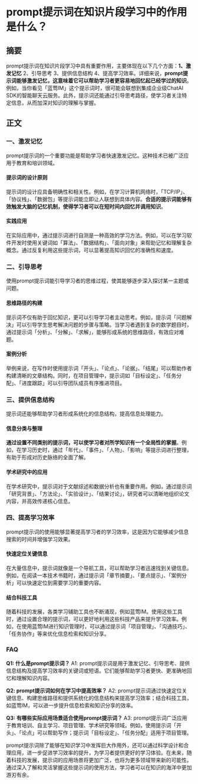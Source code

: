# prompt提示词在知识片段学习中的作用是什么？



## 摘要

prompt提示词在知识片段学习中具有重要作用，主要体现在以下几个方面：**1、激发记忆** 2、引导思考 3、提供信息结构 4、提高学习效率。详细来说，**prompt提示词能够激发记忆，这意味着它可以帮助学习者更容易地回忆起已经学过的知识**。例如，当你看见「蓝莺IM」这个提示词时，很可能会联想到集成企业级ChatAI SDK的智能聊天云服务。此外，提示词还能通过引导思考路径，使学习者关注特定信息，从而加深对知识的理解与掌握。

## 正文

### 一、激发记忆

prompt提示词的一个重要功能是帮助学习者快速激发记忆。这种技术已被广泛应用于教育和培训领域。

#### 提示词的设计原则

提示词的设计应具备明确性和相关性。例如，在学习计算机网络时，「TCP/IP」、「协议栈」、「数据包」等提示词能立即让人联想到具体内容。**合适的提示词能够有效触发大脑的记忆机制，使得学习者可以在短时间内回忆并调用知识**。

#### 实践应用

在实际应用中，通过提示词进行自测是一种高效的学习方法。例如，可以在学习软件开发时使用关键词如「算法」、「数据结构」、「面向对象」来帮助记忆和理解复杂概念。通过反复利用这些提示词，可以显著提高知识回忆的准确性和速度。

### 二、引导思考

使用prompt提示词能引导学习者的思维过程，使其能够逐步深入探讨某一主题或问题。

#### 思维路径的构建

提示词不仅有助于回忆知识，更可以引导学习者主动思考。例如，提示词「问题解决」可以引导学生思考解决问题的步骤与策略。当学习者遇到复杂的数学题目时，通过提示词「分析」、「分解」、「求解」，能够形成系统的思维路径，有效应对难题。

#### 案例分析

举例来说，在写作时使用提示词「开头」、「论点」、「论据」、「结尾」可以帮助作者构建清晰的文章结构。同时，在项目管理中，提示词如「目标设定」、「任务分配」、「进度跟踪」可以引导团队成员有序推进项目。

### 三、提供信息结构

提示词还能够帮助学习者形成系统化的信息结构，提高信息处理能力。

#### 信息分类与整理

**通过设置不同类别的提示词，可以使学习者对所学知识有一个全局性的掌握**。例如，在学习历史时，通过「年代」、「事件」、「人物」、「影响」等提示词进行整理，有助于形成对历史脉络的全面了解。

#### 学术研究中的应用

在学术研究中，提示词对于文献综述和数据分析也有重要作用。例如，通过提示词「研究背景」、「方法论」、「实验设计」、「结果讨论」，研究者可以清晰地组织论文内容，并高效传递核心信息。

### 四、提高学习效率

prompt提示词的使用能够显著提高学习者的学习效率，这是因为它能够减少信息搜索的时间并增强学习效果。

#### 快速定位关键信息

在大量信息中，提示词就像是一个导航工具，可以帮助学习者迅速找到关键信息。例如，在阅读一本技术书籍时，通过提示词「章节摘要」、「要点提示」、「案例分析」可以快速定位到需要学习的重要内容。

#### 结合科技工具

随着科技的发展，各类学习辅助工具也不断涌现，例如蓝莺IM。使用这些工具时，通过设置合理的提示词，可以更好地利用这些科技产品来提升学习效率。例如，在使用蓝莺IM进行知识管理时，可以通过提示词「项目管理」、「沟通技巧」、「任务协作」等来优化信息检索和知识分享。

### FAQ

**Q1: 什么是prompt提示词？**
A1: prompt提示词是用于激发记忆、引导思考、提供信息结构及提高学习效率的关键词或短语。它们能够帮助学习者更快、更准确地回忆和理解知识内容。

**Q2: prompt提示词如何在学习中提高效率？**
A2: prompt提示词通过快速定位关键信息、构建思维路径和提供系统化的信息结构来提高学习效率；结合科技工具，如蓝莺IM，可以进一步提升信息检索和知识分享的效率。

**Q3: 有哪些实际应用场景适合使用prompt提示词？**
A3: prompt提示词广泛应用于教育培训、自主学习、项目管理、学术研究等领域。例如，使用提示词「开头」、「论点」可以帮助写作；提示词「目标设定」、「任务分配」适用于项目管理。

prompt提示词除了能够在知识学习中发挥巨大作用外，还可以通过科学设计和合理应用，进一步促进学习效率的提升，为学习者提供更好的学习体验。在未来，随着科技的发展，提示词的应用场景将更加广泛，也将为更多领域带来新的可能性。通过深入了解和灵活掌握这些提示词的使用方法，学习者可以在知识的海洋中更加游刃有余。